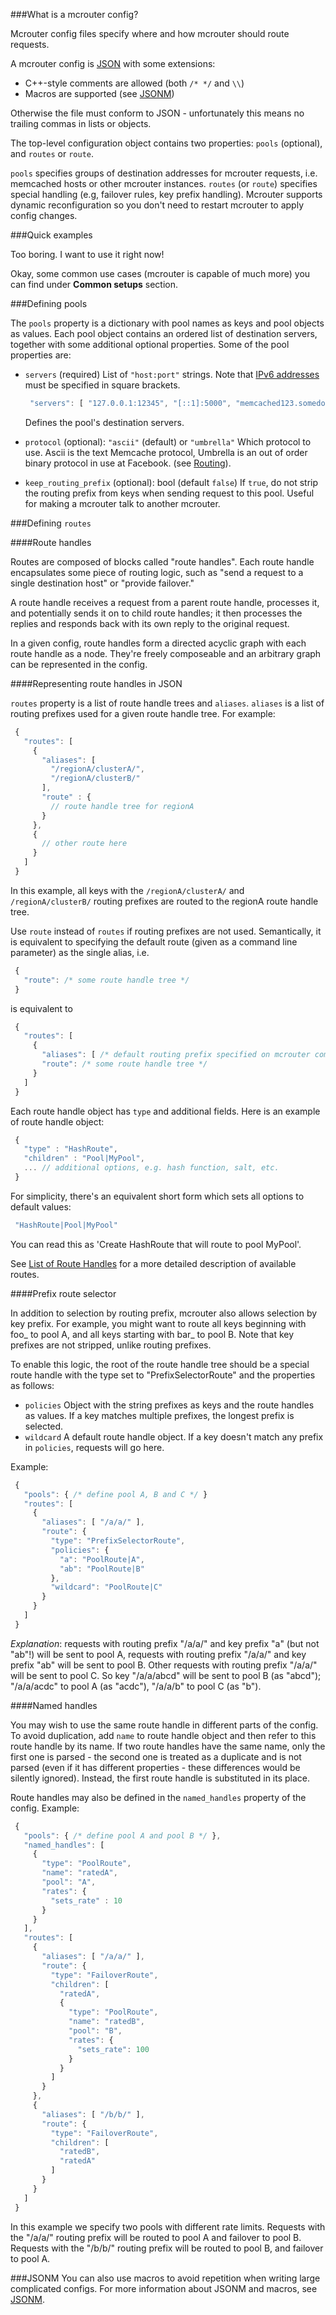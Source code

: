 ###What is a mcrouter config?

Mcrouter config files specify where and how mcrouter should route requests.

A mcrouter config is [JSON](http://json.org/) with some extensions:

* C++-style comments are allowed (both `/* */` and `\\`)
* Macros are supported (see [JSONM](JSONM))

Otherwise the file must conform to JSON - unfortunately this means no trailing commas in lists or objects.

The top-level configuration object contains two properties: `pools` (optional), and `routes`
or `route`.

`pools` specifies groups of destination addresses for mcrouter requests, i.e. memcached hosts or other mcrouter instances.
`routes` (or `route`) specifies special handling (e.g, failover rules, key prefix handling). Mcrouter supports dynamic reconfiguration so you don't need to restart mcrouter to apply config changes.


###Quick examples

Too boring. I want to use it right now!

Okay, some common use cases (mcrouter is capable of much more) you can find under **Common setups** section.

###Defining pools

The `pools` property is a dictionary with pool names as keys and pool objects as values. Each pool object contains an ordered list of destination servers, together with some additional optional properties. Some of the pool properties are:

* `servers` (required)
  List of `"host:port"` strings. Note that [IPv6 addresses](http://en.wikipedia.org/wiki/IPv6_address) must be specified in square brackets.

  ```javascript
   "servers": [ "127.0.0.1:12345", "[::1]:5000", "memcached123.somedomain:4000" ]
  ```

  Defines the pool's destination servers.

* `protocol` (optional): `"ascii"` (default) or `"umbrella"`
  Which protocol to use. Ascii is the text Memcache protocol, Umbrella is an out of order
  binary protocol in use at Facebook. (see [Routing](Routing.md)).

* `keep_routing_prefix` (optional): bool (default `false`)
  If `true`, do not strip the routing prefix from keys when sending request to this pool.
  Useful for making a mcrouter talk to another mcrouter.


###Defining `routes`

####Route handles

Routes are composed of blocks called "route handles". Each route handle encapsulates some piece of routing logic, such as "send a request to a single destination host" or "provide failover."

A route handle receives a request from a parent route handle, processes it, and potentially sends it on to child route handles; it then processes the replies and responds back with its own reply to the original request.

In a given config, route handles form a directed acyclic graph with each route handle as a node. They're freely composeable and an arbitrary graph can be represented in the config.

####Representing route handles in JSON

`routes` property is a list of route handle trees and `aliases`. `aliases` is a list of routing prefixes used for a given route handle tree. For example:

```javascript
 {
   "routes": [
     {
       "aliases": [
         "/regionA/clusterA/",
         "/regionA/clusterB/"
       ],
       "route" : {
         // route handle tree for regionA
       }
     },
     {
       // other route here
     }
   ]
 }
```

In this example, all keys with the `/regionA/clusterA/` and `/regionA/clusterB/` routing prefixes are routed to the regionA route handle tree.

Use `route` instead of `routes` if routing prefixes are not used. Semantically, it is equivalent to specifying the default route (given as a command line parameter) as the single alias, i.e.

```javascript
 {
   "route": /* some route handle tree */
 }
```

is equivalent to
```javascript
 {
   "routes": [
     {
       "aliases": [ /* default routing prefix specified on mcrouter command line */ ],
       "route": /* some route handle tree */
     }
   ]
 }
```

Each route handle object has `type` and additional fields. Here is an example of route handle object:
```javascript
 {
   "type" : "HashRoute",
   "children" : "Pool|MyPool",
   ... // additional options, e.g. hash function, salt, etc.
 }
```

For simplicity, there's an equivalent short form which sets all options to default values:
```javascript
 "HashRoute|Pool|MyPool"
```
You can read this as 'Create HashRoute that will route to pool MyPool'.

See [List of Route Handles](List-of-Route-Handles) for a more detailed description of available routes.


####Prefix route selector

In addition to selection by routing prefix, mcrouter also allows selection by key prefix. For example, you might want to route all keys beginning with foo_ to pool A, and all keys starting with bar_ to pool B. Note that key prefixes are not stripped, unlike routing prefixes.

To enable this logic, the root of the route handle tree should be a special route handle with the type set to "PrefixSelectorRoute" and the properties as follows:

* `policies`
  Object with the string prefixes as keys and the route handles as values.
  If a key matches multiple prefixes, the longest prefix is selected.
* `wildcard`
  A default route handle object. If a key doesn't match any prefix in `policies`, requests will go here.

Example:
```javascript
 {
   "pools": { /* define pool A, B and C */ }
   "routes": [
     {
       "aliases": [ "/a/a/" ],
       "route": {
         "type": "PrefixSelectorRoute",
         "policies": {
           "a": "PoolRoute|A",
           "ab": "PoolRoute|B"
         },
         "wildcard": "PoolRoute|C"
       }
     }
   ]
 }
```

_Explanation_: requests with routing prefix "/a/a/" and key prefix "a" (but not "ab"!) will be sent to pool A, requests with routing prefix "/a/a/" and key prefix "ab" will be sent to pool B. Other requests with routing prefix "/a/a/" will be sent to pool C. So key "/a/a/abcd" will be sent to pool B (as "abcd"); "/a/a/acdc" to pool A (as "acdc"), "/a/a/b" to pool C (as "b").


####Named handles

You may wish to use the same route handle in different parts of the config. To avoid duplication, add `name` to route handle object and then refer to this route handle by its name. If two route handles have the same name, only the first one is parsed - the second one is treated as a duplicate and is not parsed (even if it has different properties - these differences would be silently ignored). Instead, the first route handle is substituted in its place.

Route handles may also be defined in the `named_handles` property of the config. Example:
```javascript
 {
   "pools": { /* define pool A and pool B */ },
   "named_handles": [
     {
       "type": "PoolRoute",
       "name": "ratedA",
       "pool": "A",
       "rates": {
         "sets_rate" : 10
       }
     }
   ],
   "routes": [
     {
       "aliases": [ "/a/a/" ],
       "route": {
         "type": "FailoverRoute",
         "children": [
           "ratedA",
           {
             "type": "PoolRoute",
             "name": "ratedB",
             "pool": "B",
             "rates": {
               "sets_rate": 100
             }
           }
         ]
       }
     },
     {
       "aliases": [ "/b/b/" ],
       "route": {
         "type": "FailoverRoute",
         "children": [
           "ratedB",
           "ratedA"
         ]
       }
     }
   ]
 }
```

In this example we specify two pools with different rate limits. Requests with the "/a/a/" routing prefix will be routed to pool A and failover to pool B. Requests with the "/b/b/" routing prefix will be routed to pool B, and failover to pool A.

###JSONM
You can also use macros to avoid repetition when writing large complicated configs. For more information about JSONM and macros, see [JSONM](JSONM).